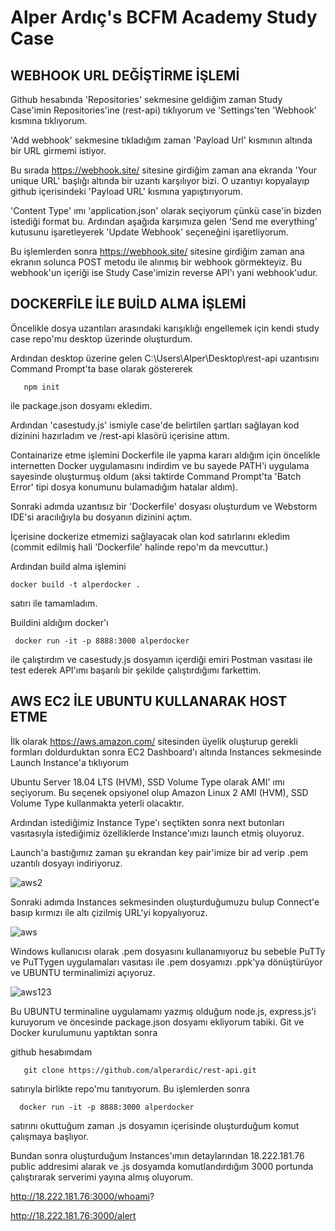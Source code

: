 # Alper Ardıç's  BCFM Academy Study Case


 ## WEBHOOK URL DEĞİŞTİRME İŞLEMİ

   Github hesabında 'Repositories' sekmesine geldiğim zaman Study Case'imin Repositories'ine (rest-api) tıklıyorum ve 'Settings'ten 'Webhook' kısmına tıklıyorum. 
   
  'Add webhook' sekmesine tıkladığım zaman 'Payload Url' kısmının altında bir URL girmemi istiyor. 
   
   Bu sırada https://webhook.site/ sitesine girdiğim zaman ana ekranda 'Your unique URL' başlığı altında bir uzantı karşılıyor bizi. O uzantıyı kopyalayıp github içerisindeki 'Payload URL' kısmına yapıştırıyorum. 
    
   'Content Type' ımı 'application.json' olarak seçiyorum çünkü case'in bizden istediği format bu. Ardından aşağıda karşımıza gelen 'Send me everything' kutusunu işaretleyerek 'Update Webhook' seçeneğini işaretliyorum. 
   
   Bu işlemlerden sonra https://webhook.site/ sitesine girdiğim zaman ana ekranın solunca POST metodu ile alınmış bir webhook görmekteyiz. Bu webhook'un içeriği ise Study Case'imizin reverse API'ı yani webhook'udur.

## DOCKERFİLE İLE BUİLD ALMA İŞLEMİ

   Öncelikle dosya uzantıları arasındaki karışıklığı engellemek için kendi study case repo'mu desktop üzerinde oluşturdum. 
  
   Ardından desktop üzerine gelen C:\Users\Alper\Desktop\rest-api uzantısını Command Prompt'ta base olarak göstererek  
    
     
       npm init
     
   
   ile package.json dosyamı ekledim. 
  
   Ardından 'casestudy.js' ismiyle case'de belirtilen şartları sağlayan kod dizinini hazırladım ve /rest-api klasörü içerisine attım. 
   
   Containarize etme işlemini Dockerfile ile yapma kararı aldığım için öncelikle internetten Docker uygulamasını indirdim ve bu sayede PATH'i uygulama sayesinde oluşturmuş oldum (aksi taktirde Command Prompt'ta 'Batch Error' tipi dosya konumunu bulamadığım hatalar aldım). 
    
   Sonraki adımda uzantısız bir 'Dockerfile' dosyası oluşturdum ve Webstorm IDE'si aracılığıyla bu dosyanın dizinini açtım. 
    
   İçerisine dockerize etmemizi sağlayacak olan kod satırlarını ekledim (commit edilmiş hali 'Dockerfile' halinde repo'm da mevcuttur.) 
    
   Ardından build alma işlemini 
   
   
    docker build -t alperdocker .
   
   
   satırı ile tamamladım. 
    
   Buildini aldığım docker'ı
    
    
     docker run -it -p 8888:3000 alperdocker
    
    
   ile çalıştırdım ve casestudy.js dosyamın içerdiği emiri Postman vasıtası ile test ederek API'ımı başarılı bir şekilde çalıştırdığımı farkettim.  


 ## AWS EC2 İLE UBUNTU KULLANARAK HOST ETME
 
   İlk olarak https://aws.amazon.com/ sitesinden üyelik oluşturup gerekli formları doldurduktan sonra EC2 Dashboard'ı altında Instances sekmesinde Launch Instance'a tıklıyorum
   
   Ubuntu Server 18.04 LTS (HVM), SSD Volume Type olarak AMI' ımı seçiyorum. Bu seçenek opsiyonel olup Amazon Linux 2 AMI (HVM), SSD Volume Type kullanmakta yeterli olacaktır.
   
   Ardından istediğimiz Instance Type'ı seçtikten sonra next butonları vasıtasıyla istediğimiz özelliklerde Instance'ımızı launch etmiş oluyoruz.
   
   Launch'a bastığımız zaman şu ekrandan key pair'imize bir ad verip .pem uzantılı dosyayı indiriyoruz. 
   
   ![aws2](https://user-images.githubusercontent.com/77046207/112444757-72101c00-8d5f-11eb-8360-669707a219d6.png)

   Sonraki adımda Instances sekmesinden oluşturduğumuzu bulup Connect'e basıp kırmızı ile altı çizilmiş URL'yi kopyalıyoruz.
   
   ![aws](https://user-images.githubusercontent.com/77046207/112444255-e5fdf480-8d5e-11eb-9dec-cbbe77c6d182.png)

   Windows kullanıcısı olarak .pem dosyasını kullanamıyoruz bu sebeble PuTTy ve PuTTygen uygulamaları vasıtası ile .pem dosyamızı .ppk'ya dönüştürüyor ve UBUNTU terminalimizi açıyoruz. 
   
   ![aws123](https://user-images.githubusercontent.com/77046207/112445239-f793cc00-8d5f-11eb-9586-c41b84ed799f.png)

  Bu UBUNTU terminaline uygulamamı  yazmış olduğum node.js, express.js'i kuruyorum ve öncesinde package.json dosyamı ekliyorum tabiki. Git ve Docker kurulumunu yaptıktan sonra 
  
  github hesabımdam 
        
       git clone https://github.com/alperardic/rest-api.git 
       
  satırıyla birlikte repo'mu tanıtıyorum. Bu işlemlerden sonra 
  
      docker run -it -p 8888:3000 alperdocker 
      
  satırını okuttuğum zaman .js dosyamın içerisinde oluşturduğum komut çalışmaya başlıyor.
  
  Bundan sonra oluşturduğum Instances'ımın detaylarından 18.222.181.76 public addresimi alarak ve .js dosyamda komutlandırdığım 3000 portunda çalıştırarak serverimi yayına almış oluyorum. 
  
  http://18.222.181.76:3000/whoami? 
  
  http://18.222.181.76:3000/alert
       
       
